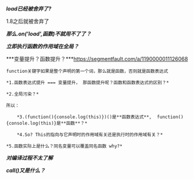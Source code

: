 ***load已经被舍弃了?***

1.8之后就被舍弃了

***那么.on('load',函数)不就用不了了？***



***立即执行函数的作用域在全局？***

***变量提升？函数提升？***https://segmentfault.com/a/1190000011126068

	function关键字如果是整个声明的第一个词，那么就是函数，否则就是函数表达式
	
	*1.函数表达式提升 === 变量提升， 那函数提升呢？函数和函数表达式的区别？*
	
	*2.全局污染？*
	
	所以：
	
		*3.(function(){console.log(this)})()是**函数表达式**,  function(){console.log(this)}是**函数**？*
	
		*4.So? This的指向与它声明时的作用域有关还是执行时的作用域有关？*
	
	*5.函数实际上是什么？同名变量可以覆盖同名函数 why?*



***对编译过程不太了解***





***call()又是什么？***



